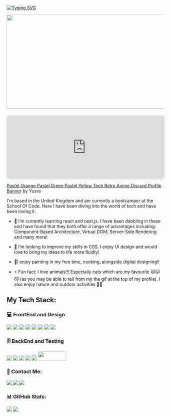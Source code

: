 <a href="https://git.io/typing-svg"><img src="https://readme-typing-svg.demolab.com?font=Fira+Code&pause=1000&random=false&width=810&lines=Hi+%F0%9F%91%8B+my+name+is+Yusra-Aina+and+I'm+a+Junior+Fullstack+Developer+%F0%9F%91%BE" alt="Typing SVG" /></a>
<p align="center" >
   <img src="https://www.canva.com/design/DAF7NRWh8nM/view" width="700" height="300">
<div style="position: relative; width: 100%; height: 0; padding-top: 40.0000%;
 padding-bottom: 0; box-shadow: 0 2px 8px 0 rgba(63,69,81,0.16); margin-top: 1.6em; margin-bottom: 0.9em; overflow: hidden;
 border-radius: 8px; will-change: transform;">
  <iframe loading="lazy" style="position: absolute; width: 100%; height: 100%; top: 0; left: 0; border: none; padding: 0;margin: 0;"
    src="https:&#x2F;&#x2F;www.canva.com&#x2F;design&#x2F;DAF7NRWh8nM&#x2F;view?embed" allowfullscreen="allowfullscreen" allow="fullscreen">
  </iframe>
</div>
<a href="https:&#x2F;&#x2F;www.canva.com&#x2F;design&#x2F;DAF7NRWh8nM&#x2F;view?utm_content=DAF7NRWh8nM&amp;utm_campaign=designshare&amp;utm_medium=embeds&amp;utm_source=link" target="_blank" rel="noopener">Pastel Orange Pastel Green Pastel Yellow Tech  Retro Anime Discord Profile Banner</a> by Yusra
</p>

  </div>
I'm based in the United Kingdom and am currently a bootcamper at the School Of Code. Here I have been diving into the world of tech and have been loving it.

- 🌱 I’m currently learning react and next.js. I have been dabbling in these and have found that they both offer a range of advantages including: Component-Based Architecture, Virtual DOM, Server-Side Rendering and many more!

- 🤝 I’m looking to improve my skills in CSS. I enjoy UI design and would love to bring my ideas to life more fluidly!

- 🎨I enjoy painting in my free time, cooking, alongside digital designing!!

- ⚡ Fun fact: I love animals!!! Especially cats which are my favourite 🐱🐱🐱 (as you may be able to tell from my the gif at the top of my profile). I also enjoy nature and outdoor activities 🍃🌷


<h2>My Tech Stack: </h2>
<h3> 💻 FrontEnd and Design</h3>
<div align="left">
<img src="https://img.shields.io/badge/HTML5-E34F26?style=for-the-badge&logo=html5&logoColor=white"/> 
<img src="https://img.shields.io/badge/CSS3-1572B6?style=for-the-badge&logo=css3&logoColor=white" />
<img src="https://img.shields.io/badge/JavaScript-F7DF1E?style=for-the-badge&logo=javascript&logoColor=black" />
<img src="https://img.shields.io/badge/React-20232A?style=for-the-badge&logo=react&logoColor=61DAFB" />
<img src="https://img.shields.io/badge/Next-black?style=for-the-badge&logo=next.js&logoColor=white" />
<img src="https://img.shields.io/badge/Tailwind_CSS-38B2AC?style=for-the-badge&logo=tailwind-css&logoColor=white"/>
<img src="https://img.shields.io/badge/Figma-F24E1E?style=for-the-badge&logo=figma&logoColor=white" />
<img src="https://img.shields.io/badge/Canva-%2300C4CC.svg?&style=for-the-badge&logo=Canva&logoColor=white" />
</div>
<h3> 🗄️ BackEnd and Testing</h3>
<div align="left">
<img src="https://img.shields.io/badge/Node.js-43853D?style=for-the-badge&logo=node.js&logoColor=white"/>
<img src="https://img.shields.io/badge/PostgreSQL-316192?style=for-the-badge&logo=postgresql&logoColor=white"/>
<img src="https://img.shields.io/badge/Express.js-404D59?style=for-the-badge"/>
<img src="https://img.shields.io/badge/GIT-E44C30?style=for-the-badge&logo=git&logoColor=white"/>
<img src="https://img.shields.io/badge/Playwright-45ba4b?style=for-the-badge&logo=Playwright&logoColor=white"/>
<img src="https://github.com/ycho234/ycho234/assets/100493820/98dd9e57-20e6-4d04-8a3c-8969ea96b380" height="29" width="90"/>
</div>
<h3> 📧 Contact Me:</h3>
<div>
<a href="https://www.linkedin.com/in/yusra-aina-c-b91b9a265/">
    <img src="https://img.shields.io/badge/LinkedIn-0077B5?style=for-the-badge&logo=linkedin&logoColor=white">
</a>
<a href="https://github.com/ycho234">
    <img src="https://img.shields.io/badge/GitHub-100000?style=for-the-badge&logo=github&logoColor=white">
</a>
<a href="mailto:yusracho123@gmail.com">
    <img src="https://img.shields.io/badge/Gmail-D14836?style=for-the-badge&logo=gmail&logoColor=white">
</a>
</div>
<div>
<h3>📊 GitHub Stats:</h3>
<img src="https://github-readme-streak-stats.herokuapp.com/?user=ycho234&theme=dark&hide_border=false"/>
<img src="https://github-readme-stats.vercel.app/api/top-langs/?username=ycho234&theme=dark&hide_border=false&include_all_commits=false&count_private=false&layout=compact"/>
</div>

